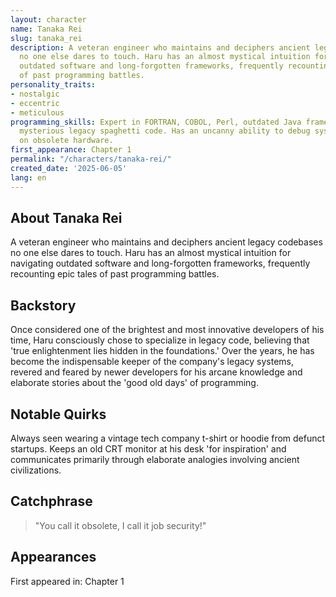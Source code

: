 ```yaml
---
layout: character
name: Tanaka Rei
slug: tanaka_rei
description: A veteran engineer who maintains and deciphers ancient legacy codebases
  no one else dares to touch. Haru has an almost mystical intuition for navigating
  outdated software and long-forgotten frameworks, frequently recounting epic tales
  of past programming battles.
personality_traits:
- nostalgic
- eccentric
- meticulous
programming_skills: Expert in FORTRAN, COBOL, Perl, outdated Java frameworks, and
  mysterious legacy spaghetti code. Has an uncanny ability to debug systems running
  on obsolete hardware.
first_appearance: Chapter 1
permalink: "/characters/tanaka-rei/"
created_date: '2025-06-05'
lang: en
---
```


## About Tanaka Rei

A veteran engineer who maintains and deciphers ancient legacy codebases no one else dares to touch. Haru has an almost mystical intuition for navigating outdated software and long-forgotten frameworks, frequently recounting epic tales of past programming battles.

## Backstory

Once considered one of the brightest and most innovative developers of his time, Haru consciously chose to specialize in legacy code, believing that 'true enlightenment lies hidden in the foundations.' Over the years, he has become the indispensable keeper of the company's legacy systems, revered and feared by newer developers for his arcane knowledge and elaborate stories about the 'good old days' of programming.

## Notable Quirks

Always seen wearing a vintage tech company t-shirt or hoodie from defunct startups. Keeps an old CRT monitor at his desk 'for inspiration' and communicates primarily through elaborate analogies involving ancient civilizations.

## Catchphrase

> "You call it obsolete, I call it job security!"

## Appearances

First appeared in: Chapter 1

<!-- Chapter appearances will be tracked automatically -->
